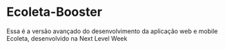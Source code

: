 # Ecoleta-Booster
Essa é a versão avançado do desenvolvimento da aplicação web e mobile Ecoleta, desenvolvido na Next Level Week
